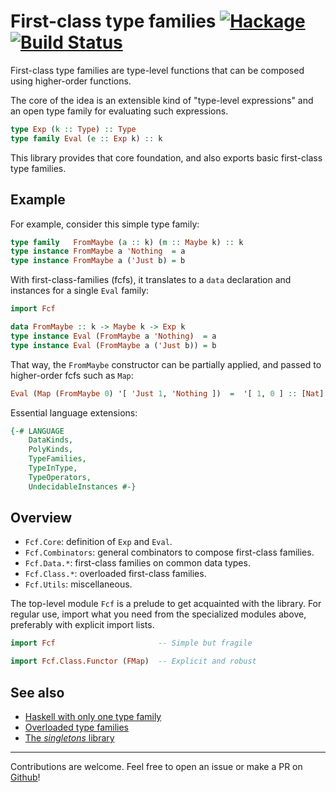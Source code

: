 # First-class type families [![Hackage](https://img.shields.io/hackage/v/first-class-families.svg)](https://hackage.haskell.org/package/first-class-families) [![Build Status](https://travis-ci.org/Lysxia/first-class-families.svg)](https://travis-ci.org/Lysxia/first-class-families)

First-class type families are type-level functions that can be
composed using higher-order functions.

The core of the idea is an extensible kind of "type-level expressions"
and an open type family for evaluating such expressions.

```haskell
type Exp (k :: Type) :: Type
type family Eval (e :: Exp k) :: k
```

This library provides that core foundation,
and also exports basic first-class type families.

## Example

For example, consider this simple type family:

```haskell
type family   FromMaybe (a :: k) (m :: Maybe k) :: k
type instance FromMaybe a 'Nothing  = a
type instance FromMaybe a ('Just b) = b
```

With first-class-families (fcfs), it translates to a `data` declaration
and instances for a single `Eval` family:

```haskell
import Fcf

data FromMaybe :: k -> Maybe k -> Exp k
type instance Eval (FromMaybe a 'Nothing)  = a
type instance Eval (FromMaybe a ('Just b)) = b
```

That way, the `FromMaybe` constructor can be partially applied,
and passed to higher-order fcfs such as `Map`:

```haskell
Eval (Map (FromMaybe 0) '[ 'Just 1, 'Nothing ])  =  '[ 1, 0 ] :: [Nat]
```

Essential language extensions:

```haskell
{-# LANGUAGE
    DataKinds,
    PolyKinds,
    TypeFamilies,
    TypeInType,
    TypeOperators,
    UndecidableInstances #-}
```

## Overview

- `Fcf.Core`: definition of `Exp` and `Eval`.
- `Fcf.Combinators`: general combinators to compose first-class families.
- `Fcf.Data.*`: first-class families on common data types.
- `Fcf.Class.*`: overloaded first-class families.
- `Fcf.Utils`: miscellaneous.

The top-level module `Fcf` is a prelude to get acquainted with the library.
For regular use, import what you need from the specialized modules
above, preferably with explicit import lists.

```haskell
import Fcf                       -- Simple but fragile

import Fcf.Class.Functor (FMap)  -- Explicit and robust
```

## See also

- [Haskell with only one type family](http://blog.poisson.chat/posts/2018-08-06-one-type-family.html)
- [Overloaded type families](https://blog.poisson.chat/posts/2018-09-29-overloaded-families.html)
- [The *singletons* library](https://hackage.haskell.org/package/singletons)

---

Contributions are welcome. Feel free to open an issue or make a PR on
[Github](https://github.com/Lysxia/first-class-families)!
